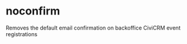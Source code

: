 noconfirm
=========

Removes the default email confirmation on backoffice CiviCRM event registrations
